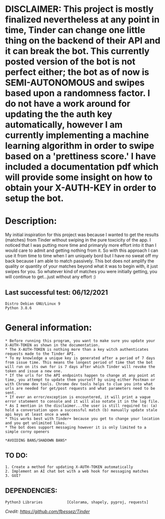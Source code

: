 # DISCLAIMER: This project is mostly finalized nevertheless at any point in time, Tinder can change one little thing on the backend of their API and it can break the bot. This currently posted version of the bot is not perfect either; the bot as of now is SEMI-AUTONOMOUS and swipes based upon a randomness factor. I do not have a work around for updating the the auth key automatically, however I am currently implementing a machine learning algorithm in order to swipe based on a 'prettiness score.' I have included a documentation pdf which will provide some insight on how to obtain your X-AUTH-KEY in order to setup the bot. 

# Description: 
My initial inspiration for this project was because I wanted to get the results (matches) from Tinder without swiping in the pure toxcicity of the app. I noticed that I was putting more time and primaryly more effort into it than I would care to admit and getting nothing from it. So with this approach I can use it from time to time when I am uniquely bord but I have no sweat off my back because I am able to match passively. This bot does not amplify the quality or quantity of your matches beyond what it was to begin with, it just swipes for you. So whatever kind of matches you were initially getting, you will continue to get...just without any effort :) 
    

## Last successful test: 06/12/2021
    Distro Debian GNU/Linux 9
    Python 3.8.6

# General information: 

    * Before running this program, you want to make sure you update your X-AUTH-TOKEN as shown in the documentation. 
    * The X-AUTH-TOKEN is nothing more than a key witch authenticates requests made to the Tinder API. 
    * To my knowledge a unique key is generated after a period of 7 days from issue time. This means the longest period of time that the bot will run on its own for is 7 days after which Tinder will revoke the token and issue a new one. 
    * If the urls for the API endpoints happen to change at any point at time, you attempt to update them yourself by using either Postman or with Chrome dev tools. Chrome dev tools helps to clue you into what urls are needed for get/post requests and what parameters need to be sent. 
    * If ever an error/exception is encountered, it will print a vague error statement to console and it will also notate it in the log file. 
    * As I mention in the disclaimer...the user is still required to: (a) hold a conversation upon a successful match (b) manually update stale api keys at least once a week
    * This works best with Tinder+ because you get to change your location and you get unlimited likes. 
    * The bot does support messaging however it is only limited to a simple corny openers 
    
    *AVOIDING BANS/SHADOWN BANS* 
     
    
## TO DO: 
    1. Create a method for updating X-AUTH-TOKEN automatically 
    2. Implement an AI chat bot with a web hook for messaging matches  
    3. GUI? 
    
## DEPENDENCIES: 
    Python3 Libraries           [Colorama, shapely, pyproj, requests]


_Credit: https://github.com/fbessez/Tinder_
